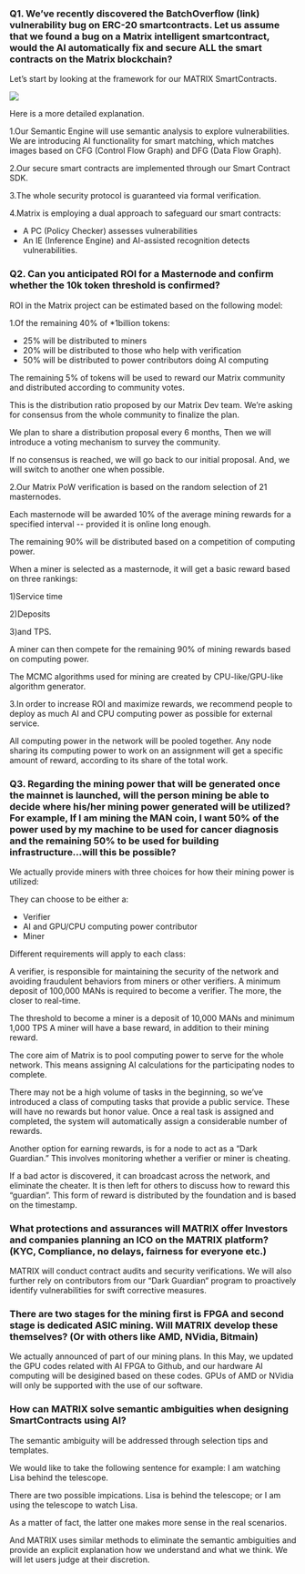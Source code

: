  ### Q1. We’ve recently discovered the BatchOverflow (link) vulnerability bug on ERC-20 smartcontracts. Let us assume that we found a bug on a Matrix intelligent smartcontract, would the AI automatically fix and secure ALL the smart contracts on the Matrix blockchain?

Let’s start by looking at the framework for our MATRIX SmartContracts.

![](https://i.imgur.com/5ZalS2k.png)

Here is a more detailed explanation.

1.Our Semantic Engine will use semantic analysis to explore vulnerabilities. We are introducing AI functionality for smart matching, which matches images based on CFG (Control Flow Graph) and DFG (Data Flow Graph).  

2.Our secure smart contracts are implemented through our Smart Contract SDK.   

3.The whole security protocol is guaranteed via formal verification.

4.Matrix is employing a dual approach to safeguard our smart contracts:

- A PC (Policy Checker) assesses vulnerabilities
- An IE (Inference Engine) and AI-assisted recognition detects vulnerabilities.


### Q2. Can you anticipated ROI for a Masternode and confirm whether the 10k token threshold is confirmed?

ROI in the Matrix project can be estimated based on the following model:

1.Of the remaining 40% of *1billion tokens:  
 
- 25% will be distributed to miners  
- 20% will be distributed to those who help with verification
- 50% will be distributed to power contributors doing AI computing

The remaining 5% of tokens will be used to reward our Matrix community and distributed according to community votes. 

This is the distribution ratio proposed by our Matrix Dev team.
We’re asking for consensus from the whole community to finalize the plan. 

We plan to share a distribution proposal every 6 months,
Then we will introduce a voting mechanism to survey the community. 

If no consensus is reached, we will go back to our initial proposal. 
And, we will switch to another one when possible.

2.Our Matrix PoW verification is based on the random selection of 21 masternodes. 

Each masternode will be awarded 10%  of the average mining rewards for a specified interval -- provided it is online long enough. 

The remaining 90% will be distributed based on a competition of computing power.  

When a miner is selected as a masternode, it will get a basic reward based on three rankings: 

1)Service time 

2)Deposits

3)and TPS. 

A miner can then compete for the remaining 90% of mining rewards based on computing power.  

The MCMC algorithms used for mining are created by CPU-like/GPU-like algorithm generator. 

3.In order to increase ROI and maximize rewards, 
we recommend people to deploy as much AI and CPU computing power as possible for external service. 

All computing power in the network will be pooled together. 
Any node sharing its computing power to work on an assignment will get a specific amount of reward, according to its share of the total work.

### Q3. Regarding the mining power that will be generated once the mainnet is launched, will the person mining be able to decide where his/her mining power generated will be utilized? For example, If I am mining the MAN coin, I want 50% of the power used by my machine to be used for cancer diagnosis and the remaining 50% to be used for building infrastructure...will this be possible?

We actually provide miners with three choices for how their mining power is utilized: 

They can choose to be either a:

- Verifier
- AI and GPU/CPU computing power contributor 
- Miner

Different requirements will apply to each class: 

A verifier, is responsible for maintaining the security of the network and avoiding fraudulent behaviors from miners or other verifiers. 
A minimum deposit of 100,000 MANs is required to become a verifier. 
The more, the closer to real-time.

The threshold to become a miner is a deposit of 10,000 MANs and minimum 1,000 TPS 
A miner will have a base reward, in addition to their mining reward. 

The core aim of Matrix is to pool computing power to serve for the whole network. 
This means assigning AI calculations for the participating nodes to complete. 

There may not be a high volume of tasks in the beginning, so we’ve introduced a class of computing tasks that provide a public service. 
These will have no rewards but honor value. 
Once a real task is assigned and completed, the system will automatically assign a considerable number of rewards.

Another option for earning rewards, is for a node to act as a “Dark Guardian.” This involves monitoring whether a verifier or miner is cheating. 

If a bad actor is discovered, it can broadcast across the network, and eliminate the cheater. 
It is then left for others to discuss how to reward this “guardian”. This form of reward is distributed by the foundation and is based on the timestamp.

### What protections and assurances will MATRIX offer Investors and companies planning an ICO on the MATRIX platform? (KYC, Compliance, no delays, fairness for everyone etc.)

MATRIX will conduct contract audits and security verifications. We will also further rely on contributors from our “Dark Guardian“ program to proactively identify vulnerabilities for swift corrective measures. 

### There are two stages for the mining first is FPGA and second stage is dedicated ASIC mining. Will MATRIX develop these themselves? (Or with others like AMD, NVidia, Bitmain)

We actually announced of part of our mining plans. In this May, we updated the GPU codes related with AI FPGA to Github, and our hardware AI computing will be desigined based on these codes. GPUs of AMD or NVidia will only be supported with the use of our software. 

### How can MATRIX solve semantic ambiguities when designing SmartContracts using AI?

The semantic ambiguity will be addressed through selection tips and templates.

We would like to take the following sentence for example: I am watching Lisa behind the telescope.

There are two possible impications. Lisa is behind the telescope; or I am using the telescope to watch Lisa.

As a matter of fact, the latter one makes more sense in the real scenarios.

And MATRIX uses similar methods to eliminate the semantic ambiguities and provide an explicit explanation how we understand and what we think. We will let users judge at their discretion.




